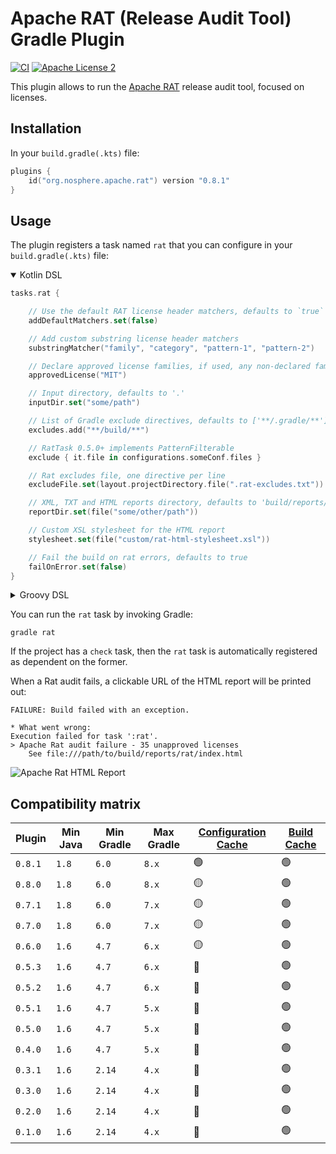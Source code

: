 
# Apache RAT (Release Audit Tool) Gradle Plugin

[![CI](https://github.com/eskatos/creadur-rat-gradle/actions/workflows/gradle-build-pr.yml/badge.svg)](https://github.com/eskatos/creadur-rat-gradle/actions/workflows/gradle-build-pr.yml)
[![Apache License 2](http://img.shields.io/badge/license-ASF2-blue.svg)](http://www.apache.org/licenses/LICENSE-2.0.txt)

This plugin allows to run the [Apache RAT](https://creadur.apache.org/rat/) release audit tool, focused on licenses.

## Installation

In your `build.gradle(.kts)` file:

```kotlin
plugins {
    id("org.nosphere.apache.rat") version "0.8.1"
}
```

## Usage

The plugin registers a task named `rat` that you can configure in your `build.gradle(.kts)` file:

<details open>
<summary>Kotlin DSL</summary>

```kotlin
tasks.rat {

    // Use the default RAT license header matchers, defaults to `true`
    addDefaultMatchers.set(false)

    // Add custom substring license header matchers
    substringMatcher("family", "category", "pattern-1", "pattern-2")

    // Declare approved license families, if used, any non-declared family won't be approved
    approvedLicense("MIT")

    // Input directory, defaults to '.'
    inputDir.set("some/path")

    // List of Gradle exclude directives, defaults to ['**/.gradle/**']
    excludes.add("**/build/**")

    // RatTask 0.5.0+ implements PatternFilterable
    exclude { it.file in configurations.someConf.files }

    // Rat excludes file, one directive per line
    excludeFile.set(layout.projectDirectory.file(".rat-excludes.txt"))

    // XML, TXT and HTML reports directory, defaults to 'build/reports/rat'
    reportDir.set(file("some/other/path"))

    // Custom XSL stylesheet for the HTML report
    stylesheet.set(file("custom/rat-html-stylesheet.xsl"))

    // Fail the build on rat errors, defaults to true
    failOnError.set(false)
}
```

</details>
<details>
<summary>Groovy DSL</summary>

```groovy
rat {

    // Input directory, defaults to '.'
    inputDir.set(file("some/path"))

    // List of Gradle exclude directives, defaults to ['**/.gradle/**']
    excludes.add("**/build/**")

    // Rat excludes file, one directive per line
    excludeFile.set(layout.projectDirectory.file(".rat-excludes.txt"))

    // XML, TXT and HTML reports directory, defaults to 'build/reports/rat'
    reportDir.set(file("some/other/path"))

    // Custom XSL stylesheet for the HTML report
    stylesheet.set(file("custom/rat-html-stylesheet.xsl"))

    // Fail the build on rat errors, defaults to true
    failOnError.set(false)

    // Prints the list of files with unapproved licences to the console, defaults to false
    verbose.set(true)
}
```

</details>


You can run the `rat` task by invoking Gradle:

```
gradle rat
```

If the project has a `check` task, then the `rat` task is automatically registered as dependent on the former.

When a Rat audit fails, a clickable URL of the HTML report will be printed out:

```
FAILURE: Build failed with an exception.

* What went wrong:
Execution failed for task ':rat'.
> Apache Rat audit failure - 35 unapproved licenses
    See file:///path/to/build/reports/rat/index.html
```

![Apache Rat HTML Report](src/docs/resources/html_report_header.png "Apache Rat HTML Report")


## Compatibility matrix

| Plugin  | Min Java | Min Gradle | Max Gradle | [Configuration Cache](https://docs.gradle.org/current/userguide/configuration_cache.html) | [Build Cache](https://docs.gradle.org/current/userguide/build_cache.html)
|---------| -------- | ---------- | ---------- | --- | ---
| `0.8.1` | `1.8`    | `6.0`      | `8.x`      | 🟢  | 🟢
| `0.8.0` | `1.8`    | `6.0`      | `8.x`      | 🟡  | 🟢
| `0.7.1` | `1.8`    | `6.0`      | `7.x`      | 🟡  | 🟢
| `0.7.0` | `1.8`    | `6.0`      | `7.x`      | 🟡  | 🟢
| `0.6.0` | `1.6`    | `4.7`      | `6.x`      | 🟡  | 🟢
| `0.5.3` | `1.6`    | `4.7`      | `6.x`      | 🔴  | 🟢
| `0.5.2` | `1.6`    | `4.7`      | `6.x`      | 🔴  | 🟢
| `0.5.1` | `1.6`    | `4.7`      | `5.x`      | 🔴  | 🟢
| `0.5.0` | `1.6`    | `4.7`      | `5.x`      | 🔴  | 🟢
| `0.4.0` | `1.6`    | `4.7`      | `5.x`      | 🔴  | 🟢
| `0.3.1` | `1.6`    | `2.14`     | `4.x`      | 🔴  | 🟢
| `0.3.0` | `1.6`    | `2.14`     | `4.x`      | 🔴  | 🟢
| `0.2.0` | `1.6`    | `2.14`     | `4.x`      | 🔴  | 🟢
| `0.1.0` | `1.6`    | `2.14`     | `4.x`      | 🔴  | 🟢

